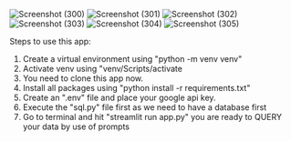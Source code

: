 



![Screenshot (300)](https://github.com/user-attachments/assets/2804bd07-f200-4bcf-97ed-ea4676dd4480)
![Screenshot (301)](https://github.com/user-attachments/assets/36e6bf63-7a63-4037-b5c2-26d25b1a1b8d)
![Screenshot (302)](https://github.com/user-attachments/assets/3af5b9eb-2053-4b2a-997d-654cda43c8c9)
![Screenshot (303)](https://github.com/user-attachments/assets/3e216b8f-16e9-4058-bab1-64e70e8da369)
![Screenshot (304)](https://github.com/user-attachments/assets/bc74f55f-f7d4-4cb6-a37d-70481d829623)
![Screenshot (305)](https://github.com/user-attachments/assets/d75e25ab-8871-484b-8402-bf8bcec02528)







Steps to use this app:
1) Create a virtual environment using "python -m venv venv"
2) Activate venv using "venv/Scripts/activate
3) You need to clone this app now.
4) Install all packages using "python install -r requirements.txt"
5) Create an ".env" file and place your google api key.
6) Execute the "sql.py" file first as we need to have a database first
7) Go to terminal and hit "streamlit run app.py" you are ready to QUERY your data by use of prompts
